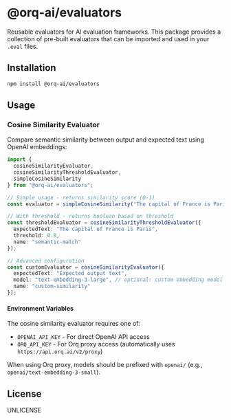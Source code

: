 # @orq-ai/evaluators

Reusable evaluators for AI evaluation frameworks. This package provides a collection of pre-built evaluators that can be imported and used in your `.eval` files.

## Installation

```bash
npm install @orq-ai/evaluators
```

## Usage

### Cosine Similarity Evaluator

Compare semantic similarity between output and expected text using OpenAI embeddings:

```typescript
import { 
  cosineSimilarityEvaluator, 
  cosineSimilarityThresholdEvaluator,
  simpleCosineSimilarity 
} from "@orq-ai/evaluators";

// Simple usage - returns similarity score (0-1)
const evaluator = simpleCosineSimilarity("The capital of France is Paris");

// With threshold - returns boolean based on threshold
const thresholdEvaluator = cosineSimilarityThresholdEvaluator({
  expectedText: "The capital of France is Paris",
  threshold: 0.8,
  name: "semantic-match"
});

// Advanced configuration
const customEvaluator = cosineSimilarityEvaluator({
  expectedText: "Expected output text",
  model: "text-embedding-3-large", // optional: custom embedding model
  name: "custom-similarity"
});
```

#### Environment Variables

The cosine similarity evaluator requires one of:
- `OPENAI_API_KEY` - For direct OpenAI API access
- `ORQ_API_KEY` - For Orq proxy access (automatically uses `https://api.orq.ai/v2/proxy`)

When using Orq proxy, models should be prefixed with `openai/` (e.g., `openai/text-embedding-3-small`).


## License

UNLICENSE
